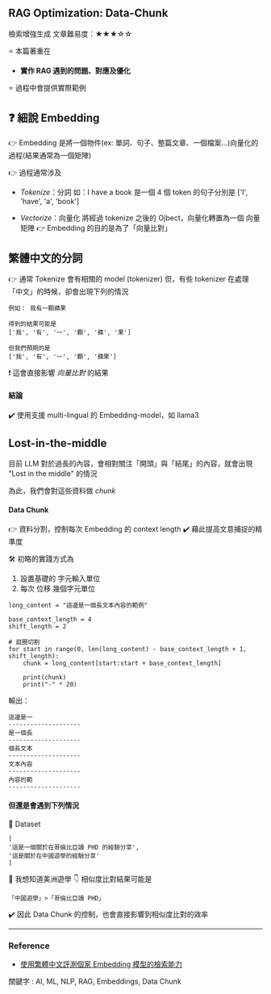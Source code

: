 ## RAG Optimization: Data-Chunk

檢索增強生成
文章難易度：★★★☆☆

:star: 本篇著重在
- **實作 RAG 遇到的問題、對應及優化**

:star: 過程中會提供實際範例

## :question: 細說 Embedding
:point_right: Embedding 是將一個物件(ex: 單詞、句子、整篇文章、一個檔案...)向量化的過程(結果通常為一個矩陣)

:point_right: 過程通常涉及
- *Tokenize*：分詞
如：I have a book 是一個 4 個 token 的句子分別是 ['I', 'have', 'a', 'book']
    
- *Vectorize*：向量化
將經過 tokenize 之後的 Ojbect，向量化轉置為一個 向量矩陣
:point_right: Embedding 的目的是為了「向量比對」


## 繁體中文的分詞

:point_right: 通常 Tokenize 會有相關的 model (tokenizer)
但，有些 tokenizer 在處理「中文」的時候，卻會出現下列的情況

    例如： 我有一顆蘋果
    
    得到的結果可能是
    ['我', '有', '一', '顆', '蘋', '果']
    
    但我們預期的是
    ['我', '有', '一', '顆', '蘋果']

:exclamation: 這會直接影響 *向量比對* 的結果

#### 結論
:heavy_check_mark: 使用支援 multi-lingual 的 Embedding-model，如 llama3

## Lost-in-the-middle

目前 LLM 對於過長的內容，會相對關注「開頭」與「結尾」的內容，就會出現 "Lost in the middle" 的情況

為此，我們會對這些資料做 *chunk*

#### Data Chunk
:point_right: 資料分割，控制每次 Embedding 的 context length
:heavy_check_mark: 藉此提高文意捕捉的精準度

:hammer_and_wrench: 初略的實踐方式為
1. 設置基礎的 字元輸入單位
2. 每次 位移 幾個字元單位

```python=
long_content = "這邊是一個長文本內容的範例"

base_context_length = 4
shift_length = 2

# 迴圈切割
for start in range(0, len(long_content) - base_context_length + 1, shift_length):
    chunk = long_content[start:start + base_context_length]
    
    print(chunk)
    print("-" * 20)

```

輸出：

```bash=
這邊是一
--------------------
是一個長
--------------------
個長文本
--------------------
文本內容
--------------------
內容的範
--------------------
```
#### 但還是會遇到下列情況
:page_with_curl: Dataset
```
[
'這是一個關於在哥倫比亞讀 PHD 的經驗分享',
'這是關於在中國遊學的經驗分享'
]
```
:speech_balloon: 我想知道美洲遊學
:point_down: 
相似度比對結果可能是
```
「中國遊學」>「哥倫比亞讀 PHD」
```

:heavy_check_mark: 因此 Data Chunk 的控制，也會直接影響到相似度比對的效率

---
### Reference
- [使用繁體中文評測個家 Embedding 模型的檢索能力](https://ihower.tw/blog/archives/12167)

關鍵字 : AI, ML, NLP, RAG, Embeddings, Data Chunk